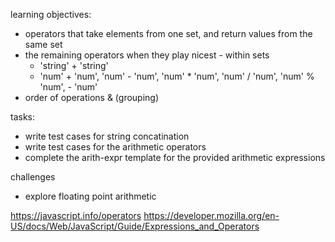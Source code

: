 learning objectives:
* operators that take elements from one set, and return values from the same set
* the remaining operators when they play nicest - within sets
    * 'string' + 'string'
    * 'num' + 'num', 'num' - 'num', 'num' * 'num', 'num' / 'num', 'num' % 'num', - 'num'
* order of operations & (grouping)

tasks:
* write test cases for string concatination
* write test cases for the arithmetic operators
* complete the arith-expr template for the provided arithmetic expressions

challenges
* explore floating point arithmetic

https://javascript.info/operators
https://developer.mozilla.org/en-US/docs/Web/JavaScript/Guide/Expressions_and_Operators